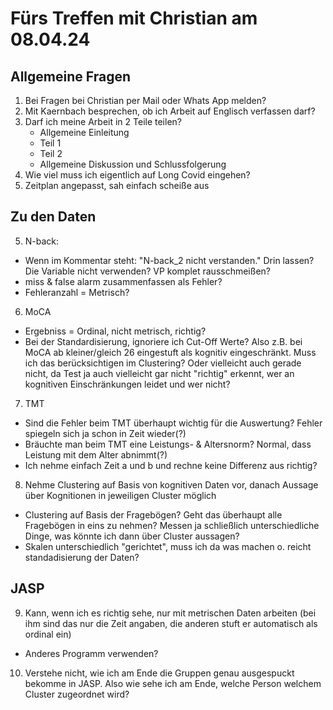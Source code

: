 # Fürs Treffen mit Christian am 08.04.24
## Allgemeine Fragen
1. Bei Fragen bei Christian per Mail oder Whats App melden?
2. Mit Kaernbach besprechen, ob ich Arbeit auf Englisch verfassen darf?
3. Darf ich meine Arbeit in 2 Teile teilen?
   - Allgemeine Einleitung
   - Teil 1
   - Teil 2
   - Allgemeine Diskussion und Schlussfolgerung
4. Wie viel muss ich eigentlich auf Long Covid eingehen?
5. Zeitplan angepasst, sah einfach scheiße aus
## Zu den Daten
5. N-back:
  - Wenn im Kommentar steht: "N-back_2 nicht verstanden." Drin lassen? Die Variable nicht verwenden? VP komplet rausschmeißen?
  - miss & false alarm zusammenfassen als Fehler?
  - Fehleranzahl = Metrisch?
6. MoCA
  - Ergebniss = Ordinal, nicht metrisch, richtig?
  - Bei der Standardisierung, ignoriere ich Cut-Off Werte? Also z.B. bei MoCA ab kleiner/gleich 26 eingestuft als kognitiv eingeschränkt. Muss ich das berücksichtigen im Clustering? Oder vielleicht auch gerade nicht, da Test ja auch vielleicht gar nicht "richtig" erkennt, wer an kognitiven Einschränkungen leidet und wer nicht?
7. TMT
  - Sind die Fehler beim TMT überhaupt wichtig für die Auswertung? Fehler spiegeln sich ja schon in Zeit wieder(?)
  - Bräuchte man beim TMT eine Leistungs- & Altersnorm? Normal, dass Leistung mit dem Alter abnimmt(?)
  - Ich nehme einfach Zeit a und b und rechne keine Differenz aus richtig?
8. Nehme Clustering auf Basis von kognitiven Daten vor, danach Aussage über Kognitionen in jeweiligen Cluster möglich
  - Clustering auf Basis der Fragebögen? Geht das überhaupt alle Fragebögen in eins zu nehmen? Messen ja schließlich unterschiedliche Dinge, was könnte ich dann über Cluster aussagen?
  - Skalen unterschiedlich "gerichtet", muss ich da was machen o. reicht standadisierung der Daten?
## JASP
9. Kann, wenn ich es richtig sehe, nur mit metrischen Daten arbeiten (bei ihm sind das nur die Zeit angaben, die anderen stuft er automatisch als ordinal ein)
  - Anderes Programm verwenden?
10. Verstehe nicht, wie ich am Ende die Gruppen genau ausgespuckt bekomme in JASP. Also wie sehe ich am Ende, welche Person welchem Cluster zugeordnet wird?
